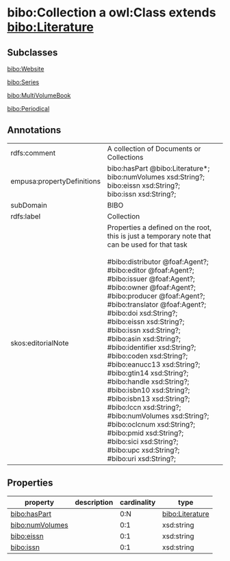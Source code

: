 # bibo:Collection a owl:Class extends [bibo:Literature](/ontology/bibo/Literature)

## Subclasses

[bibo:Website](/ontology/bibo/Website)

[bibo:Series](/ontology/bibo/Series)

[bibo:MultiVolumeBook](/ontology/bibo/MultiVolumeBook)

[bibo:Periodical](/ontology/bibo/Periodical)

## Annotations

|||
|-----|-----|
|rdfs:comment|A collection of Documents or Collections|
|empusa:propertyDefinitions|bibo:hasPart @bibo:Literature*;<br>bibo:numVolumes xsd:String?; <br>bibo:eissn xsd:String?; <br>bibo:issn xsd:String?;|
|subDomain|BIBO|
|rdfs:label|Collection|
|skos:editorialNote|Properties a defined on the root, this is just a temporary note that can be used for that task<br><br>#bibo:distributor @foaf:Agent?;<br>#bibo:editor @foaf:Agent?;<br>#bibo:issuer @foaf:Agent?;<br>#bibo:owner @foaf:Agent?;<br>#bibo:producer @foaf:Agent?;<br>#bibo:translator @foaf:Agent?;<br>#bibo:doi xsd:String?;<br>#bibo:eissn xsd:String?; <br>#bibo:issn xsd:String?; <br>#bibo:asin xsd:String?; <br>#bibo:identifier xsd:String?; <br>#bibo:coden xsd:String?; <br>#bibo:eanucc13 xsd:String?; <br>#bibo:gtin14 xsd:String?; <br>#bibo:handle xsd:String?; <br>#bibo:isbn10 xsd:String?; <br>#bibo:isbn13 xsd:String?; <br>#bibo:lccn xsd:String?; <br>#bibo:numVolumes xsd:String?; <br>#bibo:oclcnum xsd:String?; <br>#bibo:pmid xsd:String?; <br>#bibo:sici xsd:String?; <br>#bibo:upc xsd:String?; <br>#bibo:uri xsd:String?;|

## Properties

|property|description|cardinality|type|
|-----|-----|-----|-----|
|[bibo:hasPart](/ontology/bibo/hasPart)||0:N|[bibo:Literature](/ontology/bibo/Literature)|
|[bibo:numVolumes](/ontology/bibo/numVolumes)||0:1|xsd:string|
|[bibo:eissn](/ontology/bibo/eissn)||0:1|xsd:string|
|[bibo:issn](/ontology/bibo/issn)||0:1|xsd:string|
